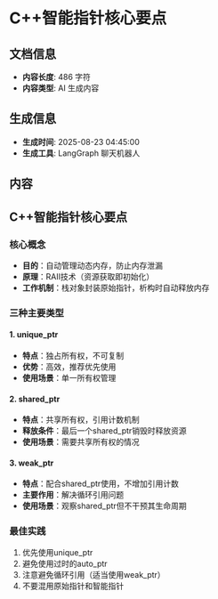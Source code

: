 # C++智能指针核心要点

## 文档信息

- **内容长度**: 486 字符
- **内容类型**: AI 生成内容

## 生成信息

- **生成时间**: 2025-08-23 04:45:00
- **生成工具**: LangGraph 聊天机器人

## 内容

## C++智能指针核心要点

### 核心概念
- **目的**：自动管理动态内存，防止内存泄漏
- **原理**：RAII技术（资源获取即初始化）
- **工作机制**：栈对象封装原始指针，析构时自动释放内存

### 三种主要类型

#### 1. unique_ptr
- **特点**：独占所有权，不可复制
- **优势**：高效，推荐优先使用
- **使用场景**：单一所有权管理

#### 2. shared_ptr
- **特点**：共享所有权，引用计数机制
- **释放条件**：最后一个shared_ptr销毁时释放资源
- **使用场景**：需要共享所有权的情况

#### 3. weak_ptr
- **特点**：配合shared_ptr使用，不增加引用计数
- **主要作用**：解决循环引用问题
- **使用场景**：观察shared_ptr但不干预其生命周期

### 最佳实践
1. 优先使用unique_ptr
2. 避免使用过时的auto_ptr
3. 注意避免循环引用（适当使用weak_ptr）
4. 不要混用原始指针和智能指针